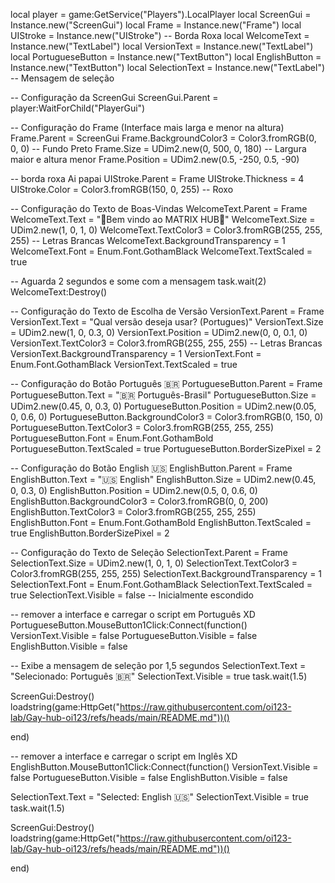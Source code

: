 local player = game:GetService("Players").LocalPlayer local ScreenGui = Instance.new("ScreenGui") local Frame = Instance.new("Frame") local UIStroke = Instance.new("UIStroke") -- Borda Roxa local WelcomeText = Instance.new("TextLabel") local VersionText = Instance.new("TextLabel") local PortugueseButton = Instance.new("TextButton") local EnglishButton = Instance.new("TextButton") local SelectionText = Instance.new("TextLabel") -- Mensagem de seleção

-- Configuração da ScreenGui ScreenGui.Parent = player:WaitForChild("PlayerGui")

-- Configuração do Frame (Interface mais larga e menor na altura) Frame.Parent = ScreenGui Frame.BackgroundColor3 = Color3.fromRGB(0, 0, 0) -- Fundo Preto Frame.Size = UDim2.new(0, 500, 0, 180) -- Largura maior e altura menor Frame.Position = UDim2.new(0.5, -250, 0.5, -90)

-- borda roxa Ai papai UIStroke.Parent = Frame UIStroke.Thickness = 4 UIStroke.Color = Color3.fromRGB(150, 0, 255) -- Roxo

-- Configuração do Texto de Boas-Vindas WelcomeText.Parent = Frame WelcomeText.Text = "🎩Bem vindo ao MATRIX HUB🎩" WelcomeText.Size = UDim2.new(1, 0, 1, 0) WelcomeText.TextColor3 = Color3.fromRGB(255, 255, 255) -- Letras Brancas WelcomeText.BackgroundTransparency = 1 WelcomeText.Font = Enum.Font.GothamBlack WelcomeText.TextScaled = true

-- Aguarda 2 segundos e some com a mensagem task.wait(2) WelcomeText:Destroy()

-- Configuração do Texto de Escolha de Versão VersionText.Parent = Frame VersionText.Text = "Qual versão deseja usar? (Portugues)" VersionText.Size = UDim2.new(1, 0, 0.3, 0) VersionText.Position = UDim2.new(0, 0, 0.1, 0) VersionText.TextColor3 = Color3.fromRGB(255, 255, 255) -- Letras Brancas VersionText.BackgroundTransparency = 1 VersionText.Font = Enum.Font.GothamBlack VersionText.TextScaled = true

-- Configuração do Botão Português 🇧🇷 PortugueseButton.Parent = Frame PortugueseButton.Text = "🇧🇷 Português-Brasil" PortugueseButton.Size = UDim2.new(0.45, 0, 0.3, 0) PortugueseButton.Position = UDim2.new(0.05, 0, 0.6, 0) PortugueseButton.BackgroundColor3 = Color3.fromRGB(0, 150, 0) PortugueseButton.TextColor3 = Color3.fromRGB(255, 255, 255) PortugueseButton.Font = Enum.Font.GothamBold PortugueseButton.TextScaled = true PortugueseButton.BorderSizePixel = 2

-- Configuração do Botão English 🇺🇸 EnglishButton.Parent = Frame EnglishButton.Text = "🇺🇸 English" EnglishButton.Size = UDim2.new(0.45, 0, 0.3, 0) EnglishButton.Position = UDim2.new(0.5, 0, 0.6, 0) EnglishButton.BackgroundColor3 = Color3.fromRGB(0, 0, 200) EnglishButton.TextColor3 = Color3.fromRGB(255, 255, 255) EnglishButton.Font = Enum.Font.GothamBold EnglishButton.TextScaled = true EnglishButton.BorderSizePixel = 2

-- Configuração do Texto de Seleção SelectionText.Parent = Frame SelectionText.Size = UDim2.new(1, 0, 1, 0) SelectionText.TextColor3 = Color3.fromRGB(255, 255, 255) SelectionText.BackgroundTransparency = 1 SelectionText.Font = Enum.Font.GothamBlack SelectionText.TextScaled = true SelectionText.Visible = false -- Inicialmente escondido

-- remover a interface e carregar o script em Português XD PortugueseButton.MouseButton1Click:Connect(function() VersionText.Visible = false PortugueseButton.Visible = false EnglishButton.Visible = false

-- Exibe a mensagem de seleção por 1,5 segundos SelectionText.Text = "Selecionado: Português 🇧🇷" SelectionText.Visible = true task.wait(1.5)

ScreenGui:Destroy() loadstring(game:HttpGet("https://raw.githubusercontent.com/oi123-lab/Gay-hub-oi123/refs/heads/main/README.md"))()

end)

-- remover a interface e carregar o script em Inglês XD EnglishButton.MouseButton1Click:Connect(function() VersionText.Visible = false PortugueseButton.Visible = false EnglishButton.Visible = false

SelectionText.Text = "Selected: English 🇺🇸" SelectionText.Visible = true task.wait(1.5)

ScreenGui:Destroy() loadstring(game:HttpGet("https://raw.githubusercontent.com/oi123-lab/Gay-hub-oi123/refs/heads/main/README.md"))()

end)

